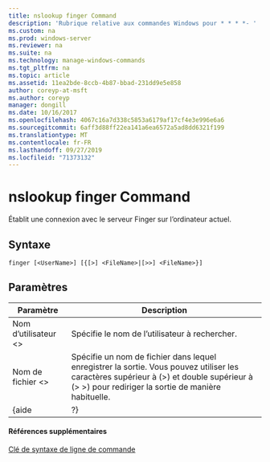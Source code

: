 ```yaml
---
title: nslookup finger Command
description: 'Rubrique relative aux commandes Windows pour * * * *- '
ms.custom: na
ms.prod: windows-server
ms.reviewer: na
ms.suite: na
ms.technology: manage-windows-commands
ms.tgt_pltfrm: na
ms.topic: article
ms.assetid: 11ea2bde-8ccb-4b87-bbad-231dd9e5e858
author: coreyp-at-msft
ms.author: coreyp
manager: dongill
ms.date: 10/16/2017
ms.openlocfilehash: 4067c16a7d338c5853a6179af17cf4e3e996e6a6
ms.sourcegitcommit: 6aff3d88ff22ea141a6ea6572a5ad8dd6321f199
ms.translationtype: MT
ms.contentlocale: fr-FR
ms.lasthandoff: 09/27/2019
ms.locfileid: "71373132"
---
```

# <a name="nslookup-finger-command"></a>nslookup finger Command



Établit une connexion avec le serveur Finger sur l’ordinateur actuel.

## <a name="syntax"></a>Syntaxe

```
finger [<UserName>] [{[>] <FileName>|[>>] <FileName>}]
```

## <a name="parameters"></a>Paramètres

|  Paramètre  |                                                                               Description                                                                               |
|-------------|-------------------------------------------------------------------------------------------------------------------------------------------------------------------------|
| Nom d’utilisateur \<> |                                                               Spécifie le nom de l’utilisateur à rechercher.                                                                |
| Nom de fichier \<> | Spécifie un nom de fichier dans lequel enregistrer la sortie. Vous pouvez utiliser les caractères supérieur à (>) et double supérieur à (> >) pour rediriger la sortie de manière habituelle. |
|    {aide    |                                                                                   ?}                                                                                    |

#### <a name="additional-references"></a>Références supplémentaires

[Clé de syntaxe de ligne de commande](command-line-syntax-key.md)